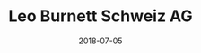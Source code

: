 ---
title:          "Leo Burnett Schweiz AG"
date:           "2018-07-05"
draft:          false
robotsExclude:  true
---